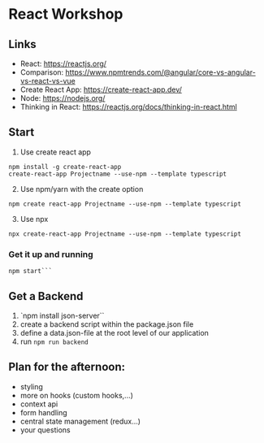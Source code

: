 # React Workshop

## Links

- React: https://reactjs.org/
- Comparison: https://www.npmtrends.com/@angular/core-vs-angular-vs-react-vs-vue
- Create React App: https://create-react-app.dev/
- Node: https://nodejs.org/
- Thinking in React: https://reactjs.org/docs/thinking-in-react.html

## Start

1. Use create react app

```
npm install -g create-react-app
create-react-app Projectname --use-npm --template typescript
```

2. Use npm/yarn with the create option

`npm create react-app Projectname --use-npm --template typescript`

3. Use npx

`npx create-react-app Projectname --use-npm --template typescript`

### Get it up and running

````npm install
npm start```
````

## Get a Backend

1. `npm install json-server``
2. create a backend script within the package.json file
3. define a data.json-file at the root level of our application
4. run `npm run backend`

## Plan for the afternoon:

- styling
- more on hooks (custom hooks,...)
- context api
- form handling
- central state management (redux...)
- your questions
